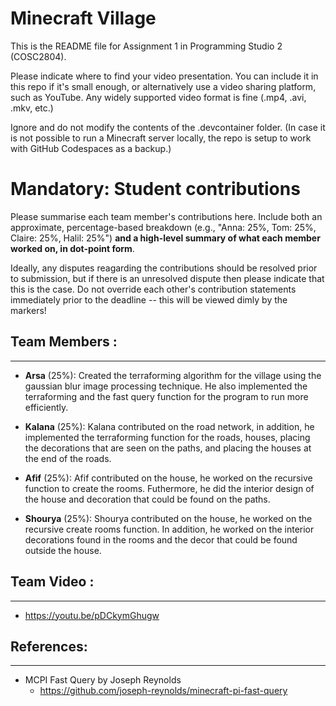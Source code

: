 # Minecraft Village
This is the README file for Assignment 1 in Programming Studio 2 (COSC2804).

Please indicate where to find your video presentation. You can include it in this repo if it's small enough, or alternatively use a video sharing platform, such as YouTube. Any widely supported video format is fine (.mp4, .avi, .mkv, etc.)

Ignore and do not modify the contents of the .devcontainer folder. (In case it is not possible to run a Minecraft server locally, the repo is setup to work with GitHub Codespaces as a backup.)

# Mandatory: Student contributions
Please summarise each team member's contributions here. Include both an approximate, percentage-based breakdown (e.g., "Anna: 25%, Tom: 25%, Claire: 25%, Halil: 25%") **and a high-level summary of what each member worked on, in dot-point form**.

Ideally, any disputes reagarding the contributions should be resolved prior to submission, but if there is an unresolved dispute then please indicate that this is the case. Do not override each other's contribution statements immediately prior to the deadline -- this will be viewed dimly by the markers!

## Team Members :
***
* **Arsa** (25%): Created the terraforming algorithm for the village using the gaussian blur image processing technique. He also implemented the terraforming and the fast query function for the program to run more efficiently.

* **Kalana** (25%): Kalana contributed on the road network, in addition, he implemented the terraforming function for the roads, houses, placing the decorations that are seen on the paths, and placing the houses at the end of the roads.

* **Afif** (25%): Afif contributed on the house, he worked on the recursive function to create the rooms. Futhermore, he did the interior design of the house and decoration that could be found on the paths.

* **Shourya** (25%): Shourya contributed on the house, he worked on the recursive create rooms function. In addition, he worked on the interior decorations found in the rooms and the decor that could be found outside the house.

## **Team Video** :
***
* https://youtu.be/pDCkymGhugw
## **References**:
***
* MCPI Fast Query by Joseph Reynolds
    * https://github.com/joseph-reynolds/minecraft-pi-fast-query
